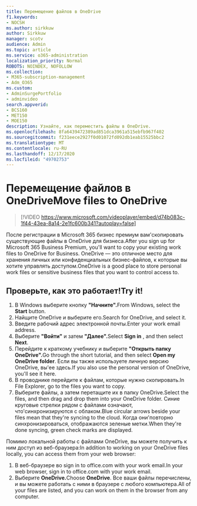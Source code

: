 ```yaml
---
title: Перемещение файлов в OneDrive
f1.keywords:
- NOCSH
ms.author: sirkkuw
author: Sirkkuw
manager: scotv
audience: Admin
ms.topic: article
ms.service: o365-administration
localization_priority: Normal
ROBOTS: NOINDEX, NOFOLLOW
ms.collection:
- M365-subscription-management
- Adm_O365
ms.custom:
- AdminSurgePortfolio
- adminvideo
search.appverid:
- BCS160
- MET150
- MOE150
description: Узнайте, как переместить файлы в OneDrive.
ms.openlocfilehash: 8fa6439472389ad851dca3961a515ebfb967f402
ms.sourcegitcommit: f231eece2927f0d01072fd092db1eab15525bbc2
ms.translationtype: MT
ms.contentlocale: ru-RU
ms.lasthandoff: 12/17/2020
ms.locfileid: "49702753"
---
```

# <a name="move-files-to-onedrive"></a><span data-ttu-id="d7651-103">Перемещение файлов в OneDrive</span><span class="sxs-lookup"><span data-stu-id="d7651-103">Move files to OneDrive</span></span>

> [!VIDEO https://www.microsoft.com/videoplayer/embed/d74b083c-1f44-43ea-8a14-2e1fc600b341?autoplay=false]

<span data-ttu-id="d7651-104">После регистрации в Microsoft 365 бизнес премиум вам&#39;скопировать существующие файлы в OneDrive для бизнеса.</span><span class="sxs-lookup"><span data-stu-id="d7651-104">After you sign up for Microsoft 365 Business Premium, you&#39;ll want to copy your existing work files to OneDrive for Business.</span></span> <span data-ttu-id="d7651-105">OneDrive — это отличное место для хранения личных или конфиденциальных бизнес-файлов, к которые вы хотите управлять доступом.</span><span class="sxs-lookup"><span data-stu-id="d7651-105">OneDrive is a good place to store personal work files or sensitive business files that you want to control access to.</span></span>

## <a name="try-it"></a><span data-ttu-id="d7651-106">Проверьте, как это работает!</span><span class="sxs-lookup"><span data-stu-id="d7651-106">Try it!</span></span>

1. <span data-ttu-id="d7651-107">В Windows выберите кнопку **"Начните".**</span><span class="sxs-lookup"><span data-stu-id="d7651-107">From Windows, select the  **Start** button.</span></span>
2. <span data-ttu-id="d7651-108">Найщите OneDrive и выберите его.</span><span class="sxs-lookup"><span data-stu-id="d7651-108">Search for OneDrive, and select it.</span></span>
3. <span data-ttu-id="d7651-109">Введите рабочий адрес электронной почты.</span><span class="sxs-lookup"><span data-stu-id="d7651-109">Enter your work email address.</span></span>
4. <span data-ttu-id="d7651-110">Выберите **"Войти"** и затем **"Далее".**</span><span class="sxs-lookup"><span data-stu-id="d7651-110">Select  **Sign in** , and then select  **Next**.</span></span>
5. <span data-ttu-id="d7651-111">Перейдите к краткому учебнику и выберите **"Открыть папку OneDrive".**</span><span class="sxs-lookup"><span data-stu-id="d7651-111">Go through the short tutorial, and then select  **Open my OneDrive folder**.</span></span> <span data-ttu-id="d7651-112">Если вы также используете личную версию OneDrive, вы&#39;ее здесь.</span><span class="sxs-lookup"><span data-stu-id="d7651-112">If you also use the personal version of OneDrive, you&#39;ll see it here.</span></span>
6. <span data-ttu-id="d7651-113">В проводнике перейдите к файлам, которые нужно скопировать.</span><span class="sxs-lookup"><span data-stu-id="d7651-113">In File Explorer, go to the files you want to copy.</span></span>
7. <span data-ttu-id="d7651-114">Выберите файлы, а затем перетащите их в папку OneDrive.</span><span class="sxs-lookup"><span data-stu-id="d7651-114">Select the files, and then drag and drop them into your OneDrive folder.</span></span> <span data-ttu-id="d7651-115">Синие круговые стрелки рядом с файлами означают, что&#39;синхронизируются с облаком.</span><span class="sxs-lookup"><span data-stu-id="d7651-115">Blue circular arrows beside your files mean that they&#39;re syncing to the cloud.</span></span> <span data-ttu-id="d7651-116">Когда они&#39;повторно синхронизироваться, отображаются зеленые метки.</span><span class="sxs-lookup"><span data-stu-id="d7651-116">When they&#39;re done syncing, green check marks are displayed.</span></span>

<span data-ttu-id="d7651-117">Помимо локальной работы с файлами OneDrive, вы можете получить к ним доступ из веб-браузера:</span><span class="sxs-lookup"><span data-stu-id="d7651-117">In addition to working on your OneDrive files locally, you can access them from your web browser:</span></span>

1. <span data-ttu-id="d7651-118">В веб-браузере во sign in to office.com with your work email.</span><span class="sxs-lookup"><span data-stu-id="d7651-118">In your web browser, sign in to office.com with your work email.</span></span>
2. <span data-ttu-id="d7651-119">Выберите **OneDrive.**</span><span class="sxs-lookup"><span data-stu-id="d7651-119">Choose  **OneDrive**.</span></span> <span data-ttu-id="d7651-120">Все ваши файлы перечислены, и вы можете работать с ними в браузере с любого компьютера.</span><span class="sxs-lookup"><span data-stu-id="d7651-120">All of your files are listed, and you can work on them in the browser from any computer.</span></span>